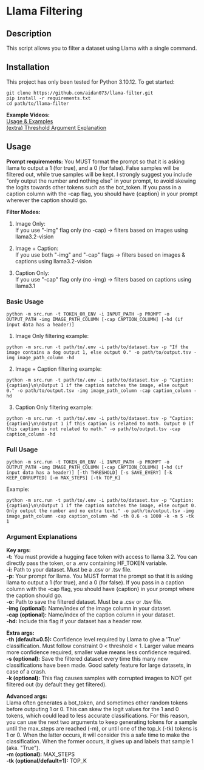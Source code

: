 # Llama Filtering

## Description
This script allows you to filter a dataset using Llama with a single command.

## Installation

This project has only been tested for Python 3.10.12. To get started:

```
git clone https://github.com/aidan073/llama-filter.git
pip install -r requirements.txt
cd path/to/llama-filter
```
  
**Example Videos:**  
[Usage & Examples](https://www.youtube.com/watch?v=Vhy5E8jTCWs)  
[(extra) Threshold Argument Explanation](https://www.youtube.com/watch?v=hePC_rnJaWM)  
  
## Usage  
**Prompt requirements:** You MUST format the prompt so that it is asking llama to output a 1 (for true), and a 0 (for false). False samples will be filtered out, while true samples will be kept. I strongly suggest you include "only output the number and nothing else" in your prompt, to avoid skewing the logits towards other tokens such as the bot_token. If you pass in a caption column with the -cap flag, you should have {caption} in your prompt wherever the caption should go.  
  
**Filter Modes:**  
1. Image Only:  
If you use "-img" flag only (no -cap) → filters based on images using llama3.2-vision  
  
2. Image + Caption:  
If you use both "-img" and "-cap" flags → filters based on images & captions using llama3.2-vision  
  
3. Caption Only:  
If you use "-cap" flag only (no -img) → filters based on captions using llama3.1

### Basic Usage
```
python -m src.run -t TOKEN_OR_ENV -i INPUT_PATH -p PROMPT -o OUTPUT_PATH -img IMAGE_PATH_COLUMN [-cap CAPTION_COLUMN] [-hd (if input data has a header)]
```
1. Image Only filtering example:
```
python -m src.run -t path/to/.env -i path/to/dataset.tsv -p "If the image contains a dog output 1, else output 0." -o path/to/output.tsv -img image_path_column -hd
```
2. Image + Caption filtering example:
```
python -m src.run -t path/to/.env -i path/to/dataset.tsv -p "Caption: {caption}\n\nOutput 1 if the caption matches the image, else output 0." -o path/to/output.tsv -img image_path_column -cap caption_column -hd
```  
3. Caption Only filtering example:   
```
python -m src.run -t path/to/.env -i path/to/dataset.tsv -p "Caption: {caption}\n\nOutput 1 if this caption is related to math. Output 0 if this caption is not related to math." -o path/to/output.tsv -cap caption_column -hd
```

### Full Usage
```
python -m src.run -t TOKEN_OR_ENV -i INPUT_PATH -p PROMPT -o OUTPUT_PATH -img IMAGE_PATH_COLUMN [-cap CAPTION_COLUMN] [-hd (if input data has a header)] [-th THRESHOLD] [-s SAVE_EVERY] [-k KEEP_CORRUPTED] [-m MAX_STEPS] [-tk TOP_K]
```
Example:
```
python -m src.run -t path/to/.env -i path/to/dataset.tsv -p "Caption: {caption}\n\nOutput 1 if the caption matches the image, else output 0. Only output the number and no extra text." -o path/to/output.tsv -img image_path_column -cap caption_column -hd -th 0.6 -s 1000 -k -m 5 -tk 1
```

### Argument Explanations  
**Key args:**  
**-t:** You must provide a hugging face token with access to llama 3.2. You can directly pass the token, or a .env containing HF_TOKEN variable.  
**-i:** Path to your dataset. Must be a .csv or .tsv file.  
**-p:** Your prompt for llama. You MUST format the prompt so that it is asking llama to output a 1 (for true), and a 0 (for false). If you pass in a caption column with the -cap flag, you should have {caption} in your prompt where the caption should go.  
**-o:** Path to save the filtered dataset. Must be a .csv or .tsv file.  
**-img (optional):** Name/index of the image column in your dataset.  
**-cap (optional):** Name/index of the caption column in your dataset.  
**-hd:** Include this flag if your dataset has a header row.  
  
**Extra args:**  
**-th (default=0.5):** Confidence level required by Llama to give a 'True' classification. Must follow constraint 0 < threshold < 1. Larger value means more confidence required, smaller value means less confidence required.  
**-s (optional):** Save the filtered dataset every time this many new classifications have been made. Good safety feature for large datasets, in case of a crash.  
**-k (optional):** This flag causes samples with corrupted images to NOT get filtered out (by default they get filtered).  
  
**Advanced args:**  
Llama often generates a bot_token, and sometimes other random tokens before outputing 1 or 0. This can skew the logit values for the 1 and 0 tokens, which could lead to less accurate classifications. For this reason, you can use the next two arguments to keep generating tokens for a sample until the max_steps are reached (-m), or until one of the top_k (-tk) tokens is 1 or 0. When the latter occurs, it will consider this a safe time to make the classification. When the former occurs, it gives up and labels that sample 1 (aka. "True").  
**-m (optional):** MAX_STEPS  
**-tk (optional/default=1):** TOP_K
